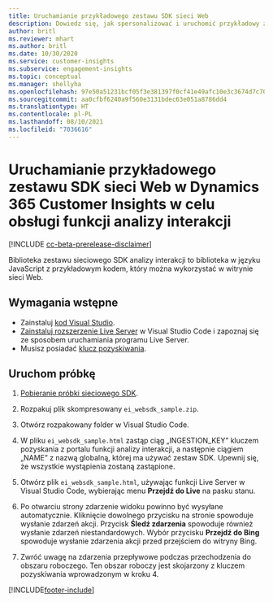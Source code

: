 ```yaml
---
title: Uruchamianie przykładowego zestawu SDK sieci Web
description: Dowiedz się, jak spersonalizować i uruchomić przykładowy zestaw SDK sieci Web.
author: britl
ms.reviewer: mhart
ms.author: britl
ms.date: 10/30/2020
ms.service: customer-insights
ms.subservice: engagement-insights
ms.topic: conceptual
ms.manager: shellyha
ms.openlocfilehash: 97e50a51231bcf05f3e381397f0cf41e49afc10e3c3674d7c709c8f521979e12
ms.sourcegitcommit: aa0cfbf6240a9f560e3131bdec63e051a8786dd4
ms.translationtype: HT
ms.contentlocale: pl-PL
ms.lasthandoff: 08/10/2021
ms.locfileid: "7036616"
---
```

# <a name="run-the-web-sdk-sample-for-dynamics-365-customer-insights-engagement-insights-capability"></a>Uruchamianie przykładowego zestawu SDK sieci Web w Dynamics 365 Customer Insights w celu obsługi funkcji analizy interakcji

[!INCLUDE [cc-beta-prerelease-disclaimer](includes/cc-beta-prerelease-disclaimer.md)]

Biblioteka zestawu sieciowego SDK analizy interakcji to biblioteka w języku JavaScript z przykładowym kodem, który można wykorzystać w witrynie sieci Web.

## <a name="prerequisites"></a>Wymagania wstępne

- Zainstaluj [kod Visual Studio](https://code.visualstudio.com/).
- [Zainstaluj rozszerzenie Live Server](https://marketplace.visualstudio.com/items?itemName=ritwickdey.LiveServer) w Visual Studio Code i zapoznaj się ze sposobem uruchamiania programu Live Server.
- Musisz posiadać [klucz pozyskiwania](instrument-website.md).

## <a name="run-sample"></a>Uruchom próbkę

1. [Pobieranie próbki sieciowego SDK](https://download.pi.dynamics.com/sdk/EngagementInsightsSamples/ei_websdk_sample.zip).

1. Rozpakuj plik skompresowany `ei_websdk_sample.zip`.

1. Otwórz rozpakowany folder w Visual Studio Code.

1. W pliku `ei_websdk_sample.html` zastąp ciąg „INGESTION_KEY” kluczem pozyskania z portalu funkcji analizy interakcji, a następnie ciągiem „NAME” z nazwą globalną, której ma używać zestaw SDK. Upewnij się, że wszystkie wystąpienia zostaną zastąpione.

1. Otwórz plik `ei_websdk_sample.html`, używając funkcji Live Server w Visual Studio Code, wybierając menu **Przejdź do Live** na pasku stanu.

1. Po otwarciu strony zdarzenie widoku powinno być wysyłane automatycznie. Kliknięcie dowolnego przycisku na stronie spowoduje wysłanie zdarzeń akcji. Przycisk **Śledź zdarzenia** spowoduje również wysłanie zdarzeń niestandardowych. Wybór przycisku **Przejdź do Bing** spowoduje wysłanie zdarzenia akcji przed przejściem do witryny Bing.

1. Zwróć uwagę na zdarzenia przepływowe podczas przechodzenia do obszaru roboczego. Ten obszar roboczy jest skojarzony z kluczem pozyskiwania wprowadzonym w kroku 4.


[!INCLUDE[footer-include](../includes/footer-banner.md)]
